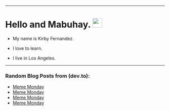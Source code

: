 
<img src="https://komarev.com/ghpvc/?username=kirbygit&style=flat-square&color=blue" alt=""/>

---
<h1>
  Hello and Mabuhay.
  <img src="https://media.giphy.com/media/hvRJCLFzcasrR4ia7z/giphy.gif" width="30px"/>
</h1>

- My name is Kirby Fernandez.

- I love to learn.

- I live in Los Angeles.

---

### Random Blog Posts from (dev.to):
<!-- BLOG-POST-LIST:START -->
- [Meme Monday](https://dev.to/ben/meme-monday-f28)
- [Meme Monday](https://dev.to/ben/meme-monday-4l95)
- [Meme Monday](https://dev.to/ben/meme-monday-ha7)
- [Meme Monday](https://dev.to/ben/meme-monday-5hdi)
<!-- BLOG-POST-LIST:END -->
